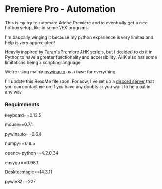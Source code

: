 # Premiere Pro - Automation

This is my try to automate Adobe Premiere and to eventually get a nice hotbox setup, like in some VFX programs.

I'm basically winging it because my python experience is very limited and help is very appreciated!

Heavily inspired by [Taran's Premiere AHK scripts](https://github.com/TaranVH/2nd-keyboard), but I decided to do it in Python to have a greater functionality and accessibility. AHK also has some limitations being a scripting language.

We're using mainly [pywinauto](https://github.com/pywinauto/pywinauto) as a base for everything.

I'll update this ReadMe file soon. For now, I've set up a [discord server](https://discord.gg/Uy5X7xn) that you can contact me on if you have any doubts or you want to help out in any way. 

### Requirements

keyboard==0.13.5

mouse==0.7.1

pywinauto==0.6.8

numpy==1.18.5

opencv-python==4.2.0.34

easygui==0.98.1

Desktopmagic==14.3.11

pywin32==227